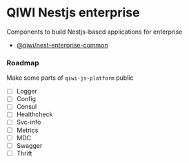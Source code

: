 # QIWI Nestjs enterprise
Components to build Nestjs-based applications for enterprise

* [@qiwi/nest-enterprise-common](./packages/common/README.md)

### Roadmap
Make some parts of `qiwi-js-platform` public
* [ ] Logger 
* [ ] Config
* [ ] Consul
* [ ] Healthcheck
* [ ] Svc-info
* [ ] Metrics
* [ ] MDC
* [ ] Swagger
* [ ] Thrift
